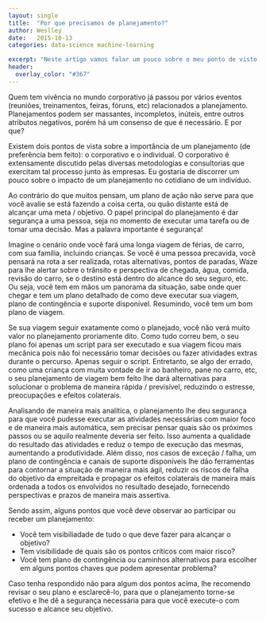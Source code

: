 ```yaml
---
layout: single
title:  "Por que precisamos de planejamento?"
author: Weslley
date:   2015-10-13
categories: data-science machine-learning

excerpt: "Neste artigo vamos falar um pouco sobre o meu ponto de visto sobre a importância de um bom planejamento e qual o seu principal valor."
header:
  overlay_color: "#367"
---
```


Quem tem vivência no mundo corporativo já passou por vários eventos (reuniões, treinamentos, feiras, fóruns, etc) relacionados a planejamento. Planejamentos podem ser massantes, incompletos, inúteis, entre outros atributos negativos, porém há um consenso de que é necessário. E por que?

Existem dois pontos de vista sobre a importância de um planejamento (de preferência bem feito): o corporativo e o individual. O corporativo é extensamente discutido pelas diversas metodologias e consultorias que exercitam tal processo junto às empresas. Eu gostaria de discorrer um pouco sobre o impacto de um planejamento no cotidiano de um indivíduo.

Ao contrário do que muitos pensam, um plano de ação não serve para que você avalie se está fazendo a coisa certa, ou quão distante está de alcançar uma meta / objetivo. O papel principal do planejamento é dar segurança a uma pessoa, seja no momento de executar uma tarefa ou de tomar uma decisão. Mas a palavra importante é segurança!

Imagine o cenário onde você fará uma longa viagem de férias, de carro, com sua família, incluindo crianças. Se você é uma pessoa precavida, você pensará na rota a ser realizada, rotas alternativas, pontos de paradas, Waze para lhe alertar sobre o trânsito e perspectiva de chegada, água, comida, revisão do carro, se o destino está dentro do alcance do seu seguro, etc. Ou seja, você tem em mãos um panorama da situação, sabe onde quer chegar e tem um plano detalhado de como deve executar sua viagem, plano de contingência e suporte disponível. Resumindo, você tem um bom plano de viagem.

Se sua viagem seguir exatamente como o planejado, você não verá muito valor no planejamento proriamente dito. Como tudo correu bem, o seu plano foi apenas um script para ser executado e sua viagem ficou mais mecânica pois não foi necessário tomar decisões ou fazer atividades extras durante o percurso. Apenas seguir o script. Entretanto, se algo der errado, como uma criança com muita vontade de ir ao banheiro, pane no carro, etc, o seu planejamento de viagem bem feito lhe dará alternativas para solucionar o problema de maneira rápida / previsível, reduzindo o estresse, preocupações e efeitos colaterais.

Analisando de maneira mais analítica, o planejamento lhe deu segurança para que você pudesse executar as atividades necessárias com maior foco e de maneira mais automática, sem precisar pensar quais são os próximos passos ou se aquilo realmente deveria ser feito. Isso aumenta a qualidade do resultado das atividades e reduz o tempo de execução das mesmas, aumentando a produtividade. Além disso, nos casos de exceção / falha, um plano de contingência e canais de suporte disponíveis lhe dão ferramentas para contornar a situação de maneira mais ágil, reduzir os riscos de falha do objetivo da empreitada e propagar os efeitos colaterais de maneira mais ordenada a todos os envolvidos no resultado desejado, fornecendo perspectivas e prazos de maneira mais assertiva.

Sendo assim, alguns pontos que você deve observar ao participar ou receber um planejamento:

- Você tem visibiliadade de tudo o que deve fazer para alcançar o objetivo?
- Tem visibilidade de quais são os pontos críticos com maior risco?
- Você tem plano de contingência ou caminhos alternativos para escolher em alguns pontos chaves que podem apresentar problema?

Caso tenha respondido não para algum dos pontos acima, lhe recomendo revisar o seu plano e esclarecê-lo, para que o planejamento torne-se efetivo e lhe dê a segurança necessária para que você execute-o com sucesso e alcance seu objetivo.